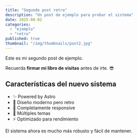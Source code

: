 ```yaml
---
title: "Segundo post retro"
description: "Un post de ejemplo para probar el sistema"
date: 2025-08-02
categories:
  - "ejemplo"
  - "retro"
published: true
thumbnail: "/img/thumbnails/post2.jpg"
---
```


Este es mi segundo post de ejemplo.

Recuerda **firmar mi libro de visitas** antes de irte. 😎

## Características del nuevo sistema

- ✨ Powered by Astro
- 🎨 Diseño moderno pero retro
- 📱 Completamente responsive
- 🌙 Múltiples temas
- ⚡ Optimizado para rendimiento

El sistema ahora es mucho más robusto y fácil de mantener.